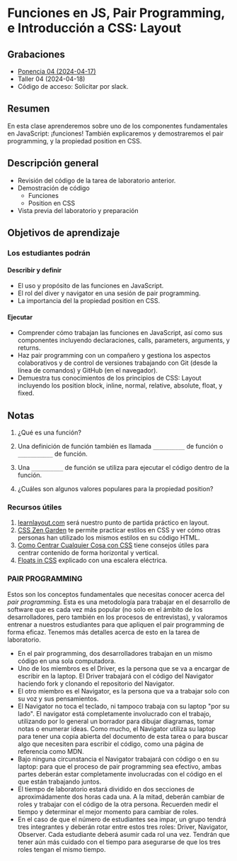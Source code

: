 # Funciones en JS, Pair Programming, e Introducción a CSS: Layout

## Grabaciones
- [Ponencia 04 (2024-04-17)](https://us06web.zoom.us/rec/share/c0Qv4RK2TFTdAl-wekHjevmezjWYFxnKjUj3sqyyrKvY7ALp0-tbKAB5SKXkYhDX.rX5ODyAlI5JaD-9L)
- Taller 04 (2024-04-18)
- Código de acceso: Solicitar por slack.

## Resumen

En esta clase aprenderemos sobre uno de los componentes fundamentales en JavaScript: ¡funciones! También explicaremos y demostraremos el pair programming, y la propiedad position en CSS.

## Descripción general

- Revisión del código de la tarea de laboratorio anterior.
- Demostración de código
  - Funciones
  - Position en CSS
- Vista previa del laboratorio y preparación

## Objetivos de aprendizaje

### Los estudiantes podrán

#### Describir y definir

- El uso y propósito de las funciones en JavaScript.
- El rol del diver y navigator en una sesión de pair programming.
- La importancia del la propiedad position en CSS.

#### Ejecutar

- Comprender cómo trabajan las funciones en JavaScript, así como sus componentes incluyendo declaraciones, calls, parameters, arguments, y returns.
- Haz pair programming con un compañero y gestiona los aspectos colaborativos y de control de versiones trabajando con Git (desde la línea de comandos) y GitHub (en el navegador).
- Demuestra tus conocimientos de los principios de CSS: Layout incluyendo los position block, inline, normal, relative, absolute, float, y fixed.

## Notas

1. ¿Qué es una función?

1. Una definición de función también es llamada `__________` de función o `___________` de función.

1. Una `__________` de función se utiliza para ejecutar el código dentro de la función.

1. ¿Cuáles son algunos valores populares para la propiedad position?

### Recursos útiles

1. [learnlayout.com](http://es.learnlayout.com) será nuestro punto de partida práctico en layout.
1. [CSS Zen Garden](http://www.csszengarden.com/) te permite practicar estilos en CSS y ver cómo otras personas han utilizado los mismos estilos en su código HTML.
1. [Como Centrar Cualquier Cosa con CSS](https://www.freecodecamp.org/espanol/news/centrar-en-html-div-con-css/) tiene consejos útiles para centrar contenido de forma horizontal y vertical.
1. [Floats in CSS](https://medium.freecodecamp.org/css-floats-explained-by-riding-an-escalator-57fa55232333) explicado con una escalera eléctrica.

### PAIR PROGRAMMING

Estos son los conceptos fundamentales que necesitas conocer acerca del *pair programming*. Esta es una metodología para trabajar en el desarrollo de software que es cada vez más popular (no solo en el ámbito de los desarrolladores, pero también en los procesos de entrevistas), y valoramos entrenar a nuestros estudiantes para que apliquen el pair programming de forma eficaz. Tenemos más detalles acerca de esto en la tarea de laboratorio.

- En el pair programming, dos desarrolladores trabajan en un mismo código en una sola computadora.
- Uno de los miembros es el Driver, es la persona que se va a encargar de escribir en la laptop. El Driver trabajará con el código del Navigator haciendo fork y clonando el repositorio del Navigator.
- El otro miembro es el Navigator, es la persona que va a trabajar solo con su voz y sus pensamientos.
- El Navigator no toca el teclado, ni tampoco trabaja con su laptop "por su lado". El navigator está completamente involucrado con el trabajo, utilizando por lo general un borrador para dibujar diagramas, tomar notas o enumerar ideas.  Como mucho, el Navigator utiliza su laptop para tener una copia abierta del documento de esta tarea o para buscar algo que necesiten para escribir el código, como una página de referencia como MDN.
- Bajo ninguna circunstancia el Navigator trabajará con código o en su laptop: para que el proceso de pair programming sea efectivo, ambas partes deberán estar completamente involucradas con el código en el que están trabajando juntos.
- El tiempo de laboratorio estará dividido en dos secciones de aproximádamente dos horas cada una. A la mitad, deberán cambiar de roles y trabajar con el código de la otra persona. Recuerden medir el tiempo y determinar el mejor momento para cambiar de roles.
- En el caso de que el número de estudiantes sea impar, un grupo tendrá tres integrantes y deberán rotar entre estos tres roles: Driver, Navigator, Observer. Cada estudiante deberá asumir cada rol una vez. Tendrán que tener aún más cuidado con el tiempo para asegurarse de que los tres roles tengan el mismo tiempo. 
